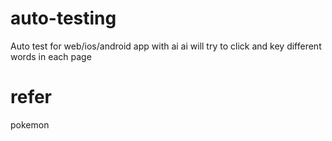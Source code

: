 # auto-testing
Auto test for web/ios/android app with ai
ai will try to click and key different words in each page

# refer
pokemon
